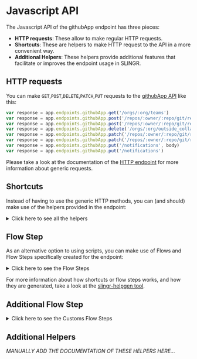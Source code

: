 # Javascript API

The Javascript API of the githubApp endpoint has three pieces:

- **HTTP requests**: These allow to make regular HTTP requests.
- **Shortcuts**: These are helpers to make HTTP request to the API in a more convenient way.
- **Additional Helpers**: These helpers provide additional features that facilitate or improves the endpoint usage in SLINGR.

## HTTP requests
You can make `GET`,`POST`,`DELETE`,`PATCH`,`PUT` requests to the [githubApp API](API_URL_HERE) like this:
```javascript
var response = app.endpoints.githubApp.get('/orgs/:org/teams')
var response = app.endpoints.githubApp.post('/repos/:owner/:repo/git/refs', body)
var response = app.endpoints.githubApp.post('/repos/:owner/:repo/git/refs')
var response = app.endpoints.githubApp.delete('/orgs/:org/outside_collaborators/:username')
var response = app.endpoints.githubApp.patch('/repos/:owner/:repo/git/refs/:ref', body)
var response = app.endpoints.githubApp.patch('/repos/:owner/:repo/git/refs/:ref')
var response = app.endpoints.githubApp.put('/notifications', body)
var response = app.endpoints.githubApp.put('/notifications')
```

Please take a look at the documentation of the [HTTP endpoint](https://github.com/slingr-stack/http-endpoint#javascript-api)
for more information about generic requests.

## Shortcuts

Instead of having to use the generic HTTP methods, you can (and should) make use of the helpers provided in the endpoint:
<details>
    <summary>Click here to see all the helpers</summary>

<br>

* API URL: '/events'
* HTTP Method: 'GET'
```javascript
app.endpoints.githubApp.events.get()
```
---
* API URL: '/repos/:owner/:repo/events'
* HTTP Method: 'GET'
```javascript
app.endpoints.githubApp.repos.events.get(owner, repo)
```
---
* API URL: '/networks/:owner/:repo/events'
* HTTP Method: 'GET'
```javascript
app.endpoints.githubApp.networks.events.get(owner, repo)
```
---
* API URL: '/orgs/:org/events'
* HTTP Method: 'GET'
```javascript
app.endpoints.githubApp.orgs.events.get(org)
```
---
* API URL: '/users/:username/received_events'
* HTTP Method: 'GET'
```javascript
app.endpoints.githubApp.users.receivedEvents.get(username)
```
---
* API URL: '/users/:username/events'
* HTTP Method: 'GET'
```javascript
app.endpoints.githubApp.users.events.get(username)
```
---
* API URL: '/users/:username/events/public'
* HTTP Method: 'GET'
```javascript
app.endpoints.githubApp.users.events.public.get(username)
```
---
* API URL: '/users/:username/events/orgs/:org'
* HTTP Method: 'GET'
```javascript
app.endpoints.githubApp.users.events.orgs.get(username, org)
```
---
* API URL: '/feeds'
* HTTP Method: 'GET'
```javascript
app.endpoints.githubApp.feeds.get()
```
---
* API URL: '/notifications'
* HTTP Method: 'GET'
```javascript
app.endpoints.githubApp.notifications.get()
```
---
* API URL: '/repos/:owner/:repo/notifications'
* HTTP Method: 'GET'
```javascript
app.endpoints.githubApp.repos.notifications.get(owner, repo)
```
---
* API URL: '/notifications/threads/:id'
* HTTP Method: 'GET'
```javascript
app.endpoints.githubApp.notifications.threads.get(id)
```
---
* API URL: '/notifications/threads/:id/subscription'
* HTTP Method: 'GET'
```javascript
app.endpoints.githubApp.notifications.threads.subscription.get(id)
```
---
* API URL: '/repos/:owner/:repo/stargazers'
* HTTP Method: 'GET'
```javascript
app.endpoints.githubApp.repos.stargazers.get(owner, repo)
```
---
* API URL: '/users/:username/starred'
* HTTP Method: 'GET'
```javascript
app.endpoints.githubApp.users.starred.get(username)
```
---
* API URL: '/user/starred'
* HTTP Method: 'GET'
```javascript
app.endpoints.githubApp.user.starred.get()
```
---
* API URL: '/user/starred/:owner/:repo'
* HTTP Method: 'GET'
```javascript
app.endpoints.githubApp.user.starred.get(owner)
```
---
* API URL: '/repos/:owner/:repo/subscribers'
* HTTP Method: 'GET'
```javascript
app.endpoints.githubApp.repos.subscribers.get(owner, repo)
```
---
* API URL: '/users/:username/subscriptions'
* HTTP Method: 'GET'
```javascript
app.endpoints.githubApp.users.subscriptions.get(username)
```
---
* API URL: '/user/subscriptions'
* HTTP Method: 'GET'
```javascript
app.endpoints.githubApp.user.subscriptions.get()
```
---
* API URL: '/repos/:owner/:repo/subscription'
* HTTP Method: 'GET'
```javascript
app.endpoints.githubApp.repos.subscription.get(owner, repo)
```
---
* API URL: '/users/:username/gists'
* HTTP Method: 'GET'
```javascript
app.endpoints.githubApp.users.gists.get(username)
```
---
* API URL: '/gists'
* HTTP Method: 'GET'
```javascript
app.endpoints.githubApp.gists.get()
```
---
* API URL: '/gists/:id'
* HTTP Method: 'GET'
```javascript
app.endpoints.githubApp.gists.get()
```
---
* API URL: '/gists/:id/:sha'
* HTTP Method: 'GET'
```javascript
app.endpoints.githubApp.gists.get(id)
```
---
* API URL: '/gists/public'
* HTTP Method: 'GET'
```javascript
app.endpoints.githubApp.gists.public.get()
```
---
* API URL: '/gists/starred'
* HTTP Method: 'GET'
```javascript
app.endpoints.githubApp.gists.starred.get()
```
---
* API URL: '/gists/:id/commits'
* HTTP Method: 'GET'
```javascript
app.endpoints.githubApp.gists.commits.get(id)
```
---
* API URL: '/gists/:id/star'
* HTTP Method: 'GET'
```javascript
app.endpoints.githubApp.gists.star.get(id)
```
---
* API URL: '/gists/:id/forks'
* HTTP Method: 'GET'
```javascript
app.endpoints.githubApp.gists.forks.get(id)
```
---
* API URL: '/repos/:owner/:repo/git/blobs/:sha'
* HTTP Method: 'GET'
```javascript
app.endpoints.githubApp.repos.git.blobs.get(owner, repo, sha)
```
---
* API URL: '/repos/:owner/:repo/git/commits/:sha'
* HTTP Method: 'GET'
```javascript
app.endpoints.githubApp.repos.git.commits.get(owner, repo, sha)
```
---
* API URL: '/repos/:owner/:repo/git/refs/:ref'
* HTTP Method: 'GET'
```javascript
app.endpoints.githubApp.repos.git.refs.get(owner, repo)
```
---
* API URL: '/repos/:owner/:repo/git/refs'
* HTTP Method: 'GET'
```javascript
app.endpoints.githubApp.repos.git.refs.get(owner)
```
---
* API URL: '/repos/:owner/:repo/git/tags/:sha'
* HTTP Method: 'GET'
```javascript
app.endpoints.githubApp.repos.git.tags.get(owner, repo, sha)
```
---
* API URL: '/repos/:owner/:repo/git/trees/:sha'
* HTTP Method: 'GET'
```javascript
app.endpoints.githubApp.repos.git.trees.get(owner, repo, sha)
```
---
* API URL: '/apps/:app_slug'
* HTTP Method: 'GET'
```javascript
app.endpoints.githubApp.apps.get(appSlug)
```
---
* API URL: '/app'
* HTTP Method: 'GET'
```javascript
app.endpoints.githubApp.app.get()
```
---
* API URL: '/app/installations'
* HTTP Method: 'GET'
```javascript
app.endpoints.githubApp.app.installations.get()
```
---
* API URL: '/app/installations/:installation_id'
* HTTP Method: 'GET'
```javascript
app.endpoints.githubApp.app.installations.get()
```
---
* API URL: '/user/installations'
* HTTP Method: 'GET'
```javascript
app.endpoints.githubApp.user.installations.get()
```
---
* API URL: '/installation/repositories'
* HTTP Method: 'GET'
```javascript
app.endpoints.githubApp.installation.repositories.get()
```
---
* API URL: '/user/installations/:installation_id/repositories'
* HTTP Method: 'GET'
```javascript
app.endpoints.githubApp.user.installations.repositories.get(installationId)
```
---
* API URL: '/marketplace_listing/plans'
* HTTP Method: 'GET'
```javascript
app.endpoints.githubApp.marketplaceListing.plans.get()
```
---
* API URL: '/marketplace_listing/plans/:id/accounts'
* HTTP Method: 'GET'
```javascript
app.endpoints.githubApp.marketplaceListing.plans.accounts.get(id)
```
---
* API URL: '/marketplace_listing/accounts/:id'
* HTTP Method: 'GET'
```javascript
app.endpoints.githubApp.marketplaceListing.accounts.get(id)
```
---
* API URL: '/user/marketplace_purchases'
* HTTP Method: 'GET'
```javascript
app.endpoints.githubApp.user.marketplacePurchases.get()
```
---
* API URL: '/issues'
* HTTP Method: 'GET'
```javascript
app.endpoints.githubApp.issues.get()
```
---
* API URL: '/user/issues'
* HTTP Method: 'GET'
```javascript
app.endpoints.githubApp.user.issues.get()
```
---
* API URL: '/orgs/:org/issues'
* HTTP Method: 'GET'
```javascript
app.endpoints.githubApp.orgs.issues.get(org)
```
---
* API URL: '/repos/:owner/:repo/issues'
* HTTP Method: 'GET'
```javascript
app.endpoints.githubApp.repos.issues.get(owner)
```
---
* API URL: '/repos/:owner/:repo/issues/:number'
* HTTP Method: 'GET'
```javascript
app.endpoints.githubApp.repos.issues.get(owner, repo)
```
---
* API URL: '/repos/:owner/:repo/assignees'
* HTTP Method: 'GET'
```javascript
app.endpoints.githubApp.repos.assignees.get(owner)
```
---
* API URL: '/repos/:owner/:repo/assignees/:assignee'
* HTTP Method: 'GET'
```javascript
app.endpoints.githubApp.repos.assignees.get(owner, repo)
```
---
* API URL: '/repos/:owner/:repo/issues/:number/comments'
* HTTP Method: 'GET'
```javascript
app.endpoints.githubApp.repos.issues.comments.get(owner, repo)
```
---
* API URL: '/repos/:owner/:repo/issues/comments'
* HTTP Method: 'GET'
```javascript
app.endpoints.githubApp.repos.issues.comments.get(owner)
```
---
* API URL: '/repos/:owner/:repo/issues/:issue_number/events'
* HTTP Method: 'GET'
```javascript
app.endpoints.githubApp.repos.issues.events.byIssue.get(owner, repo, issueNumber)
```
---
* API URL: '/repos/:owner/:repo/issues/events'
* HTTP Method: 'GET'
```javascript
app.endpoints.githubApp.repos.issues.events.get(owner)
```
---
* API URL: '/repos/:owner/:repo/issues/events/:id'
* HTTP Method: 'GET'
```javascript
app.endpoints.githubApp.repos.issues.events.get(owner, repo)
```
---
* API URL: '/repos/:owner/:repo/labels'
* HTTP Method: 'GET'
```javascript
app.endpoints.githubApp.repos.labels.get(owner)
```
---
* API URL: '/repos/:owner/:repo/labels/:name'
* HTTP Method: 'GET'
```javascript
app.endpoints.githubApp.repos.labels.get(owner, repo)
```
---
* API URL: '/repos/:owner/:repo/issues/:number/labels'
* HTTP Method: 'GET'
```javascript
app.endpoints.githubApp.repos.issues.labels.get(owner, repo, number)
```
---
* API URL: '/repos/:owner/:repo/milestones/:number/labels'
* HTTP Method: 'GET'
```javascript
app.endpoints.githubApp.repos.milestones.labels.get(owner, repo, number)
```
---
* API URL: '/repos/:owner/:repo/milestones'
* HTTP Method: 'GET'
```javascript
app.endpoints.githubApp.repos.milestones.get(owner)
```
---
* API URL: '/repos/:owner/:repo/milestones/:number'
* HTTP Method: 'GET'
```javascript
app.endpoints.githubApp.repos.milestones.get(owner, repo)
```
---
* API URL: '/repos/:owner/:repo/issues/:issue_number/timeline'
* HTTP Method: 'GET'
```javascript
app.endpoints.githubApp.repos.issues.timeline.get(owner, repo, issueNumber)
```
---
* API URL: '/codes_of_conduct'
* HTTP Method: 'GET'
```javascript
app.endpoints.githubApp.codesOfConduct.get()
```
---
* API URL: '/codes_of_conduct/:key'
* HTTP Method: 'GET'
```javascript
app.endpoints.githubApp.codesOfConduct.get()
```
---
* API URL: '/repos/:owner/:repo'
* HTTP Method: 'GET'
```javascript
app.endpoints.githubApp.repos.get(owner)
```
---
* API URL: '/repos/:owner/:repo/:archive_format/:ref'
* HTTP Method: 'GET'
```javascript
app.endpoints.githubApp.repos.get(owner, repo, archiveFormat)
```
---
* API URL: '/repos/:owner/:repo/community/code_of_conduct'
* HTTP Method: 'GET'
```javascript
app.endpoints.githubApp.repos.community.codeOfConduct.get(owner, repo)
```
---
* API URL: '/emojis'
* HTTP Method: 'GET'
```javascript
app.endpoints.githubApp.emojis.get()
```
---
* API URL: '/gitignore/templates'
* HTTP Method: 'GET'
```javascript
app.endpoints.githubApp.gitignore.templates.get()
```
---
* API URL: '/gitignore/templates/:name'
* HTTP Method: 'GET'
```javascript
app.endpoints.githubApp.gitignore.templates.get()
```
---
* API URL: '/licenses'
* HTTP Method: 'GET'
```javascript
app.endpoints.githubApp.licenses.get()
```
---
* API URL: '/licenses/:license'
* HTTP Method: 'GET'
```javascript
app.endpoints.githubApp.licenses.get()
```
---
* API URL: '/repos/:owner/:repo/license'
* HTTP Method: 'GET'
```javascript
app.endpoints.githubApp.repos.license.get(owner, repo)
```
---
* API URL: '/meta'
* HTTP Method: 'GET'
```javascript
app.endpoints.githubApp.meta.get()
```
---
* API URL: '/rate_limit'
* HTTP Method: 'GET'
```javascript
app.endpoints.githubApp.rateLimit.get()
```
---
* API URL: '/user/orgs'
* HTTP Method: 'GET'
```javascript
app.endpoints.githubApp.user.orgs.get()
```
---
* API URL: '/organizations'
* HTTP Method: 'GET'
```javascript
app.endpoints.githubApp.organizations.get()
```
---
* API URL: '/users/:username/orgs'
* HTTP Method: 'GET'
```javascript
app.endpoints.githubApp.users.orgs.get(username)
```
---
* API URL: '/orgs/:org'
* HTTP Method: 'GET'
```javascript
app.endpoints.githubApp.orgs.get(org)
```
---
* API URL: '/orgs/:org/members'
* HTTP Method: 'GET'
```javascript
app.endpoints.githubApp.orgs.members.get()
```
---
* API URL: '/orgs/:org/members/:username'
* HTTP Method: 'GET'
```javascript
app.endpoints.githubApp.orgs.members.get(org)
```
---
* API URL: '/orgs/:org/public_members/:username'
* HTTP Method: 'GET'
```javascript
app.endpoints.githubApp.orgs.publicMembers.get(org)
```
---
* API URL: '/orgs/:org/public_members'
* HTTP Method: 'GET'
```javascript
app.endpoints.githubApp.orgs.publicMembers.get()
```
---
* API URL: '/orgs/:org/invitations'
* HTTP Method: 'GET'
```javascript
app.endpoints.githubApp.orgs.invitations.get(org)
```
---
* API URL: '/orgs/:org/memberships/:username'
* HTTP Method: 'GET'
```javascript
app.endpoints.githubApp.orgs.memberships.get(org, username)
```
---
* API URL: '/user/memberships/orgs'
* HTTP Method: 'GET'
```javascript
app.endpoints.githubApp.user.memberships.orgs.get()
```
---
* API URL: '/user/memberships/orgs/:org'
* HTTP Method: 'GET'
```javascript
app.endpoints.githubApp.user.memberships.orgs.get()
```
---
* API URL: '/orgs/:org/outside_collaborators'
* HTTP Method: 'GET'
```javascript
app.endpoints.githubApp.orgs.outsideCollaborators.get(org)
```
---
* API URL: '/orgs/:org/teams'
* HTTP Method: 'GET'
```javascript
app.endpoints.githubApp.orgs.teams.get(org)
```
---
* API URL: '/teams/:id'
* HTTP Method: 'GET'
```javascript
app.endpoints.githubApp.teams.get(id)
```
---
* API URL: '/teams/:id/teams'
* HTTP Method: 'GET'
```javascript
app.endpoints.githubApp.teams.teams.get(id)
```
---
* API URL: '/teams/:id/members'
* HTTP Method: 'GET'
```javascript
app.endpoints.githubApp.teams.members.get()
```
---
* API URL: '/teams/:id/members/:username'
* HTTP Method: 'GET'
```javascript
app.endpoints.githubApp.teams.members.get(id)
```
---
* API URL: '/teams/:id/memberships/:username'
* HTTP Method: 'GET'
```javascript
app.endpoints.githubApp.teams.memberships.get(id, username)
```
---
* API URL: '/teams/:id/invitations'
* HTTP Method: 'GET'
```javascript
app.endpoints.githubApp.teams.invitations.get(id)
```
---
* API URL: '/teams/:id/repos'
* HTTP Method: 'GET'
```javascript
app.endpoints.githubApp.teams.repos.get()
```
---
* API URL: '/teams/:id/repos/:owner/:repo'
* HTTP Method: 'GET'
```javascript
app.endpoints.githubApp.teams.repos.get(id, owner)
```
---
* API URL: '/user/teams'
* HTTP Method: 'GET'
```javascript
app.endpoints.githubApp.user.teams.get()
```
---
* API URL: '/orgs/:org/hooks'
* HTTP Method: 'GET'
```javascript
app.endpoints.githubApp.orgs.hooks.get()
```
---
* API URL: '/orgs/:org/hooks/:id'
* HTTP Method: 'GET'
```javascript
app.endpoints.githubApp.orgs.hooks.get(org)
```
---
* API URL: '/orgs/:org/blocks'
* HTTP Method: 'GET'
```javascript
app.endpoints.githubApp.orgs.blocks.get()
```
---
* API URL: '/orgs/:org/blocks/:username'
* HTTP Method: 'GET'
```javascript
app.endpoints.githubApp.orgs.blocks.get(org)
```
---
* API URL: '/repos/:owner/:repo/projects'
* HTTP Method: 'GET'
```javascript
app.endpoints.githubApp.repos.projects.get(owner, repo)
```
---
* API URL: '/orgs/:org/projects'
* HTTP Method: 'GET'
```javascript
app.endpoints.githubApp.orgs.projects.get(org)
```
---
* API URL: '/projects/:id'
* HTTP Method: 'GET'
```javascript
app.endpoints.githubApp.projects.get(id)
```
---
* API URL: '/projects/columns/:column_id/cards'
* HTTP Method: 'GET'
```javascript
app.endpoints.githubApp.projects.columns.cards.get(columnId)
```
---
* API URL: '/projects/columns/cards/:id'
* HTTP Method: 'GET'
```javascript
app.endpoints.githubApp.projects.columns.cards.byId.get(id)
```
---
* API URL: '/projects/:project_id/columns'
* HTTP Method: 'GET'
```javascript
app.endpoints.githubApp.projects.columns.get(projectId)
```
---
* API URL: '/projects/columns/:id'
* HTTP Method: 'GET'
```javascript
app.endpoints.githubApp.projects.columns.byId.get(id)
```
---
* API URL: '/repos/:owner/:repo/pulls'
* HTTP Method: 'GET'
```javascript
app.endpoints.githubApp.repos.pulls.get(owner)
```
---
* API URL: '/repos/:owner/:repo/pulls/:number'
* HTTP Method: 'GET'
```javascript
app.endpoints.githubApp.repos.pulls.get(owner, repo)
```
---
* API URL: '/repos/:owner/:repo/pulls/:number/commits'
* HTTP Method: 'GET'
```javascript
app.endpoints.githubApp.repos.pulls.commits.get(owner, repo, number)
```
---
* API URL: '/repos/:owner/:repo/pulls/:number/files'
* HTTP Method: 'GET'
```javascript
app.endpoints.githubApp.repos.pulls.files.get(owner, repo, number)
```
---
* API URL: '/repos/:owner/:repo/pulls/:number/merge'
* HTTP Method: 'GET'
```javascript
app.endpoints.githubApp.repos.pulls.merge.get(owner, repo, number)
```
---
* API URL: '/repos/:owner/:repo/pulls/:number/reviews'
* HTTP Method: 'GET'
```javascript
app.endpoints.githubApp.repos.pulls.reviews.get(owner, repo)
```
---
* API URL: '/repos/:owner/:repo/pulls/:number/reviews/:id'
* HTTP Method: 'GET'
```javascript
app.endpoints.githubApp.repos.pulls.reviews.get(owner, repo, number)
```
---
* API URL: '/repos/:owner/:repo/pulls/:number/reviews/:id/comments'
* HTTP Method: 'GET'
```javascript
app.endpoints.githubApp.repos.pulls.reviews.comments.get(owner, repo, number, id)
```
---
* API URL: '/repos/:owner/:repo/pulls/:number/comments'
* HTTP Method: 'GET'
```javascript
app.endpoints.githubApp.repos.pulls.comments.get(owner, repo)
```
---
* API URL: '/repos/:owner/:repo/pulls/comments'
* HTTP Method: 'GET'
```javascript
app.endpoints.githubApp.repos.pulls.comments.get(owner)
```
---
* API URL: '/repos/:owner/:repo/pulls/comments/:id'
* HTTP Method: 'GET'
```javascript
app.endpoints.githubApp.repos.pulls.comments.byId.get(owner, repo, id)
```
---
* API URL: '/repos/:owner/:repo/pulls/:number/requested_reviewers'
* HTTP Method: 'GET'
```javascript
app.endpoints.githubApp.repos.pulls.requestedReviewers.get(owner, repo, number)
```
---
* API URL: '/repos/:owner/:repo/comments/:id/reactions'
* HTTP Method: 'GET'
```javascript
app.endpoints.githubApp.repos.comments.reactions.get(owner, repo, id)
```
---
* API URL: '/repos/:owner/:repo/issues/:number/reactions'
* HTTP Method: 'GET'
```javascript
app.endpoints.githubApp.repos.issues.reactions.get(owner, repo, number)
```
---
* API URL: '/repos/:owner/:repo/issues/comments/:id/reactions'
* HTTP Method: 'GET'
```javascript
app.endpoints.githubApp.repos.issues.comments.reactions.get(owner, repo, id)
```
---
* API URL: '/repos/:owner/:repo/pulls/comments/:id/reactions'
* HTTP Method: 'GET'
```javascript
app.endpoints.githubApp.repos.pulls.comments.reactions.get(owner, repo, id)
```
---
* API URL: '/user/repos'
* HTTP Method: 'GET'
```javascript
app.endpoints.githubApp.user.repos.get()
```
---
* API URL: '/users/:username/repos'
* HTTP Method: 'GET'
```javascript
app.endpoints.githubApp.users.repos.get(username)
```
---
* API URL: '/orgs/:org/repos'
* HTTP Method: 'GET'
```javascript
app.endpoints.githubApp.orgs.repos.get(org)
```
---
* API URL: '/repositories'
* HTTP Method: 'GET'
```javascript
app.endpoints.githubApp.repositories.get()
```
---
* API URL: '/repos/:owner/:repo/topics'
* HTTP Method: 'GET'
```javascript
app.endpoints.githubApp.repos.topics.get(owner, repo)
```
---
* API URL: '/repos/:owner/:repo/contributors'
* HTTP Method: 'GET'
```javascript
app.endpoints.githubApp.repos.contributors.get(owner, repo)
```
---
* API URL: '/repos/:owner/:repo/languages'
* HTTP Method: 'GET'
```javascript
app.endpoints.githubApp.repos.languages.get(owner, repo)
```
---
* API URL: '/repos/:owner/:repo/teams'
* HTTP Method: 'GET'
```javascript
app.endpoints.githubApp.repos.teams.get(owner, repo)
```
---
* API URL: '/repos/:owner/:repo/tags'
* HTTP Method: 'GET'
```javascript
app.endpoints.githubApp.repos.tags.get(owner, repo)
```
---
* API URL: '/repos/:owner/:repo/branches'
* HTTP Method: 'GET'
```javascript
app.endpoints.githubApp.repos.branches.get(owner)
```
---
* API URL: '/repos/:owner/:repo/branches/:branch'
* HTTP Method: 'GET'
```javascript
app.endpoints.githubApp.repos.branches.get(owner, repo)
```
---
* API URL: '/repos/:owner/:repo/branches/:branch/protection'
* HTTP Method: 'GET'
```javascript
app.endpoints.githubApp.repos.branches.protection.get(owner, repo, branch)
```
---
* API URL: '/repos/:owner/:repo/branches/:branch/protection/required_status_checks'
* HTTP Method: 'GET'
```javascript
app.endpoints.githubApp.repos.branches.protection.requiredStatusChecks.get(owner, repo, branch)
```
---
* API URL: '/repos/:owner/:repo/branches/:branch/protection/required_status_checks/contexts'
* HTTP Method: 'GET'
```javascript
app.endpoints.githubApp.repos.branches.protection.requiredStatusChecks.contexts.get(owner, repo, branch)
```
---
* API URL: '/repos/:owner/:repo/branches/:branch/protection/required_pull_request_reviews'
* HTTP Method: 'GET'
```javascript
app.endpoints.githubApp.repos.branches.protection.requiredPullRequestReviews.get(owner, repo, branch)
```
---
* API URL: '/repos/:owner/:repo/branches/:branch/protection/enforce_admins'
* HTTP Method: 'GET'
```javascript
app.endpoints.githubApp.repos.branches.protection.enforceAdmins.get(owner, repo, branch)
```
---
* API URL: '/repos/:owner/:repo/branches/:branch/protection/restrictions'
* HTTP Method: 'GET'
```javascript
app.endpoints.githubApp.repos.branches.protection.restrictions.get(owner, repo, branch)
```
---
* API URL: '/repos/:owner/:repo/branches/:branch/protection/restrictions/teams'
* HTTP Method: 'GET'
```javascript
app.endpoints.githubApp.repos.branches.protection.restrictions.teams.get(owner, repo, branch)
```
---
* API URL: '/repos/:owner/:repo/branches/:branch/protection/restrictions/users'
* HTTP Method: 'GET'
```javascript
app.endpoints.githubApp.repos.branches.protection.restrictions.users.get(owner, repo, branch)
```
---
* API URL: '/repos/:owner/:repo/collaborators'
* HTTP Method: 'GET'
```javascript
app.endpoints.githubApp.repos.collaborators.get(owner)
```
---
* API URL: '/repos/:owner/:repo/collaborators/:username'
* HTTP Method: 'GET'
```javascript
app.endpoints.githubApp.repos.collaborators.get(owner, repo)
```
---
* API URL: '/repos/:owner/:repo/collaborators/:username/permission'
* HTTP Method: 'GET'
```javascript
app.endpoints.githubApp.repos.collaborators.permission.get(owner, repo, username)
```
---
* API URL: '/repos/:owner/:repo/comments'
* HTTP Method: 'GET'
```javascript
app.endpoints.githubApp.repos.comments.get(owner)
```
---
* API URL: '/repos/:owner/:repo/comments/:id'
* HTTP Method: 'GET'
```javascript
app.endpoints.githubApp.repos.comments.get(owner, repo)
```
---
* API URL: '/repos/:owner/:repo/commits/:ref/comments'
* HTTP Method: 'GET'
```javascript
app.endpoints.githubApp.repos.commits.comments.get(owner, repo, ref)
```
---
* API URL: '/repos/:owner/:name/community/profile'
* HTTP Method: 'GET'
```javascript
app.endpoints.githubApp.repos.community.profile.get(owner, name)
```
---
* API URL: '/repos/:owner/:repo/commits'
* HTTP Method: 'GET'
```javascript
app.endpoints.githubApp.repos.commits.get(owner)
```
---
* API URL: '/repos/:owner/:repo/commits/:sha'
* HTTP Method: 'GET'
```javascript
app.endpoints.githubApp.repos.commits.get(owner, repo)
```
---
* API URL: '/repos/:owner/:repo/compare/:baseCommitSuspensivePointsHeadCommit'
* HTTP Method: 'GET'
```javascript
app.endpoints.githubApp.repos.compare.get(owner, repo, baseCommitSuspensivePointsHeadCommit)
```
---
* API URL: '/repos/:owner/:repo/readme'
* HTTP Method: 'GET'
```javascript
app.endpoints.githubApp.repos.readme.get(owner, repo)
```
---
* API URL: '/repos/:owner/:repo/contents/:path'
* HTTP Method: 'GET'
```javascript
app.endpoints.githubApp.repos.contents.get(owner, repo, path)
```
---
* API URL: '/repos/:owner/:repo/keys'
* HTTP Method: 'GET'
```javascript
app.endpoints.githubApp.repos.keys.get(owner)
```
---
* API URL: '/repos/:owner/:repo/keys/:id'
* HTTP Method: 'GET'
```javascript
app.endpoints.githubApp.repos.keys.get(owner, repo)
```
---
* API URL: '/repos/:owner/:repo/deployments'
* HTTP Method: 'GET'
```javascript
app.endpoints.githubApp.repos.deployments.get(owner)
```
---
* API URL: '/repos/:owner/:repo/deployments/:deployment_id'
* HTTP Method: 'GET'
```javascript
app.endpoints.githubApp.repos.deployments.get(owner, repo)
```
---
* API URL: '/repos/:owner/:repo/deployments/:id/statuses'
* HTTP Method: 'GET'
```javascript
app.endpoints.githubApp.repos.deployments.statuses.get(owner, repo)
```
---
* API URL: '/repos/:owner/:repo/deployments/:id/statuses/:status_id'
* HTTP Method: 'GET'
```javascript
app.endpoints.githubApp.repos.deployments.statuses.get(owner, repo, id)
```
---
* API URL: '/repos/:owner/:repo/downloads'
* HTTP Method: 'GET'
```javascript
app.endpoints.githubApp.repos.downloads.get(owner)
```
---
* API URL: '/repos/:owner/:repo/downloads/:id'
* HTTP Method: 'GET'
```javascript
app.endpoints.githubApp.repos.downloads.get(owner, repo)
```
---
* API URL: '/repos/:owner/:repo/forks'
* HTTP Method: 'GET'
```javascript
app.endpoints.githubApp.repos.forks.get(owner, repo)
```
---
* API URL: '/repos/:owner/:repo/invitations'
* HTTP Method: 'GET'
```javascript
app.endpoints.githubApp.repos.invitations.get(owner, repo)
```
---
* API URL: '/user/repository_invitations'
* HTTP Method: 'GET'
```javascript
app.endpoints.githubApp.user.repositoryInvitations.get()
```
---
* API URL: '/repos/:owner/:repo/pages'
* HTTP Method: 'GET'
```javascript
app.endpoints.githubApp.repos.pages.get(owner, repo)
```
---
* API URL: '/repos/:owner/:repo/pages/builds'
* HTTP Method: 'GET'
```javascript
app.endpoints.githubApp.repos.pages.builds.get(owner)
```
---
* API URL: '/repos/:owner/:repo/pages/builds/:id'
* HTTP Method: 'GET'
```javascript
app.endpoints.githubApp.repos.pages.builds.get(owner, repo)
```
---
* API URL: '/repos/:owner/:repo/pages/builds/latest'
* HTTP Method: 'GET'
```javascript
app.endpoints.githubApp.repos.pages.builds.latest.get(owner, repo)
```
---
* API URL: '/repos/:owner/:repo/releases'
* HTTP Method: 'GET'
```javascript
app.endpoints.githubApp.repos.releases.get(owner)
```
---
* API URL: '/repos/:owner/:repo/releases/:id'
* HTTP Method: 'GET'
```javascript
app.endpoints.githubApp.repos.releases.get(owner, repo)
```
---
* API URL: '/repos/:owner/:repo/releases/latest'
* HTTP Method: 'GET'
```javascript
app.endpoints.githubApp.repos.releases.latest.get(owner, repo)
```
---
* API URL: '/repos/:owner/:repo/releases/tags/:tag'
* HTTP Method: 'GET'
```javascript
app.endpoints.githubApp.repos.releases.tags.get(owner, repo, tag)
```
---
* API URL: '/repos/:owner/:repo/releases/:id/assets'
* HTTP Method: 'GET'
```javascript
app.endpoints.githubApp.repos.releases.assets.get(owner, repo, id)
```
---
* API URL: '/repos/:owner/:repo/releases/assets/:id'
* HTTP Method: 'GET'
```javascript
app.endpoints.githubApp.repos.releases.assets.byId.get(owner, repo, id)
```
---
* API URL: '/repos/:owner/:repo/stats/contributors'
* HTTP Method: 'GET'
```javascript
app.endpoints.githubApp.repos.stats.contributors.get(owner, repo)
```
---
* API URL: '/repos/:owner/:repo/stats/commit_activity'
* HTTP Method: 'GET'
```javascript
app.endpoints.githubApp.repos.stats.commitActivity.get(owner, repo)
```
---
* API URL: '/repos/:owner/:repo/stats/code_frequency'
* HTTP Method: 'GET'
```javascript
app.endpoints.githubApp.repos.stats.codeFrequency.get(owner, repo)
```
---
* API URL: '/repos/:owner/:repo/stats/participation'
* HTTP Method: 'GET'
```javascript
app.endpoints.githubApp.repos.stats.participation.get(owner, repo)
```
---
* API URL: '/repos/:owner/:repo/stats/punch_card'
* HTTP Method: 'GET'
```javascript
app.endpoints.githubApp.repos.stats.punchCard.get(owner, repo)
```
---
* API URL: '/repos/:owner/:repo/commits/:ref/statuses'
* HTTP Method: 'GET'
```javascript
app.endpoints.githubApp.repos.commits.statuses.get(owner, repo, ref)
```
---
* API URL: '/repos/:owner/:repo/commits/:ref/status'
* HTTP Method: 'GET'
```javascript
app.endpoints.githubApp.repos.commits.status.get(owner, repo, ref)
```
---
* API URL: '/repos/:owner/:repo/traffic/popular/referrers'
* HTTP Method: 'GET'
```javascript
app.endpoints.githubApp.repos.traffic.popular.referrers.get(owner, repo)
```
---
* API URL: '/repos/:owner/:repo/traffic/popular/paths'
* HTTP Method: 'GET'
```javascript
app.endpoints.githubApp.repos.traffic.popular.paths.get(owner, repo)
```
---
* API URL: '/repos/:owner/:repo/traffic/views'
* HTTP Method: 'GET'
```javascript
app.endpoints.githubApp.repos.traffic.views.get(owner, repo)
```
---
* API URL: '/repos/:owner/:repo/traffic/clones'
* HTTP Method: 'GET'
```javascript
app.endpoints.githubApp.repos.traffic.clones.get(owner, repo)
```
---
* API URL: '/repos/:owner/:repo/hooks'
* HTTP Method: 'GET'
```javascript
app.endpoints.githubApp.repos.hooks.get(owner)
```
---
* API URL: '/repos/:owner/:repo/hooks/:id'
* HTTP Method: 'GET'
```javascript
app.endpoints.githubApp.repos.hooks.get(owner, repo)
```
---
* API URL: '/search/repositories'
* HTTP Method: 'GET'
```javascript
app.endpoints.githubApp.search.repositories.get()
```
---
* API URL: '/search/commits'
* HTTP Method: 'GET'
```javascript
app.endpoints.githubApp.search.commits.get()
```
---
* API URL: '/search/code'
* HTTP Method: 'GET'
```javascript
app.endpoints.githubApp.search.code.get()
```
---
* API URL: '/search/issues'
* HTTP Method: 'GET'
```javascript
app.endpoints.githubApp.search.issues.get()
```
---
* API URL: '/search/users'
* HTTP Method: 'GET'
```javascript
app.endpoints.githubApp.search.users.get()
```
---
* API URL: '/gists'
* HTTP Method: 'POST'
```javascript
app.endpoints.githubApp.gists.post(body)
```
---
* API URL: '/gists/:id/forks'
* HTTP Method: 'POST'
```javascript
app.endpoints.githubApp.gists.forks.post(id, body)
```
---
* API URL: '/repos/:owner/:repo/git/blobs'
* HTTP Method: 'POST'
```javascript
app.endpoints.githubApp.repos.git.blobs.post(owner, repo, body)
```
---
* API URL: '/repos/:owner/:repo/git/commits'
* HTTP Method: 'POST'
```javascript
app.endpoints.githubApp.repos.git.commits.post(owner, repo, body)
```
---
* API URL: '/repos/:owner/:repo/git/refs'
* HTTP Method: 'POST'
```javascript
app.endpoints.githubApp.repos.git.refs.post(owner, repo, body)
```
---
* API URL: '/repos/:owner/:repo/git/tags'
* HTTP Method: 'POST'
```javascript
app.endpoints.githubApp.repos.git.tags.post(owner, repo, body)
```
---
* API URL: '/repos/:owner/:repo/git/trees'
* HTTP Method: 'POST'
```javascript
app.endpoints.githubApp.repos.git.trees.post(owner, repo, body)
```
---
* API URL: '/installations/:installation_id/access_tokens'
* HTTP Method: 'POST'
```javascript
app.endpoints.githubApp.installations.accessTokens.post(installationId, body)
```
---
* API URL: '/repos/:owner/:repo/issues'
* HTTP Method: 'POST'
```javascript
app.endpoints.githubApp.repos.issues.post(owner, repo, body)
```
---
* API URL: '/repos/:owner/:repo/issues/:number/assignees'
* HTTP Method: 'POST'
```javascript
app.endpoints.githubApp.repos.issues.assignees.post(owner, repo, number, body)
```
---
* API URL: '/repos/:owner/:repo/issues/:number/comments'
* HTTP Method: 'POST'
```javascript
app.endpoints.githubApp.repos.issues.comments.post(owner, repo, number, body)
```
---
* API URL: '/repos/:owner/:repo/labels'
* HTTP Method: 'POST'
```javascript
app.endpoints.githubApp.repos.labels.post(owner, repo, body)
```
---
* API URL: '/repos/:owner/:repo/issues/:number/labels'
* HTTP Method: 'POST'
```javascript
app.endpoints.githubApp.repos.issues.labels.post(owner, repo, number, body)
```
---
* API URL: '/repos/:owner/:repo/milestones'
* HTTP Method: 'POST'
```javascript
app.endpoints.githubApp.repos.milestones.post(owner, repo, body)
```
---
* API URL: '/markdown'
* HTTP Method: 'POST'
```javascript
app.endpoints.githubApp.markdown.post(body)
```
---
* API URL: '/markdown/raw'
* HTTP Method: 'POST'
```javascript
app.endpoints.githubApp.markdown.raw.post(body)
```
---
* API URL: '/orgs/:org/teams'
* HTTP Method: 'POST'
```javascript
app.endpoints.githubApp.orgs.teams.post(org, body)
```
---
* API URL: '/orgs/:org/hooks'
* HTTP Method: 'POST'
```javascript
app.endpoints.githubApp.orgs.hooks.post(org, body)
```
---
* API URL: '/orgs/:org/hooks/:id/pings'
* HTTP Method: 'POST'
```javascript
app.endpoints.githubApp.orgs.hooks.pings.post(org, id, body)
```
---
* API URL: '/repos/:owner/:repo/projects'
* HTTP Method: 'POST'
```javascript
app.endpoints.githubApp.repos.projects.post(owner, repo, body)
```
---
* API URL: '/orgs/:org/projects'
* HTTP Method: 'POST'
```javascript
app.endpoints.githubApp.orgs.projects.post(org, body)
```
---
* API URL: '/projects/columns/:column_id/cards'
* HTTP Method: 'POST'
```javascript
app.endpoints.githubApp.projects.columns.cards.post(columnId, body)
```
---
* API URL: '/projects/columns/cards/:id/moves'
* HTTP Method: 'POST'
```javascript
app.endpoints.githubApp.projects.columns.cards.moves.post(id, body)
```
---
* API URL: '/projects/:project_id/columns'
* HTTP Method: 'POST'
```javascript
app.endpoints.githubApp.projects.columns.post(projectId, body)
```
---
* API URL: '/projects/columns/:id/moves'
* HTTP Method: 'POST'
```javascript
app.endpoints.githubApp.projects.columns.moves.post(id, body)
```
---
* API URL: '/repos/:owner/:repo/pulls'
* HTTP Method: 'POST'
```javascript
app.endpoints.githubApp.repos.pulls.post(owner, repo, body)
```
---
* API URL: '/repos/:owner/:repo/pulls/:number/reviews'
* HTTP Method: 'POST'
```javascript
app.endpoints.githubApp.repos.pulls.reviews.post(owner, repo, number, body)
```
---
* API URL: '/repos/:owner/:repo/pulls/:number/reviews/:id/events'
* HTTP Method: 'POST'
```javascript
app.endpoints.githubApp.repos.pulls.reviews.events.post(owner, repo, number, id, body)
```
---
* API URL: '/repos/:owner/:repo/pulls/:number/comments'
* HTTP Method: 'POST'
```javascript
app.endpoints.githubApp.repos.pulls.comments.post(owner, repo, number, body)
```
---
* API URL: '/repos/:owner/:repo/pulls/:number/requested_reviewers'
* HTTP Method: 'POST'
```javascript
app.endpoints.githubApp.repos.pulls.requestedReviewers.post(owner, repo, number, body)
```
---
* API URL: '/repos/:owner/:repo/comments/:id/reactions'
* HTTP Method: 'POST'
```javascript
app.endpoints.githubApp.repos.comments.reactions.post(owner, repo, id, body)
```
---
* API URL: '/repos/:owner/:repo/issues/:number/reactions'
* HTTP Method: 'POST'
```javascript
app.endpoints.githubApp.repos.issues.reactions.post(owner, repo, number, body)
```
---
* API URL: '/repos/:owner/:repo/issues/comments/:id/reactions'
* HTTP Method: 'POST'
```javascript
app.endpoints.githubApp.repos.issues.comments.reactions.post(owner, repo, id, body)
```
---
* API URL: '/repos/:owner/:repo/pulls/comments/:id/reactions'
* HTTP Method: 'POST'
```javascript
app.endpoints.githubApp.repos.pulls.comments.reactions.post(owner, repo, id, body)
```
---
* API URL: '/user/repos'
* HTTP Method: 'POST'
```javascript
app.endpoints.githubApp.user.repos.post(body)
```
---
* API URL: '/repos/:owner/:repo/branches/:branch/protection/required_status_checks/contexts'
* HTTP Method: 'POST'
```javascript
app.endpoints.githubApp.repos.branches.protection.requiredStatusChecks.contexts.post(owner, repo, branch, body)
```
---
* API URL: '/repos/:owner/:repo/branches/:branch/protection/enforce_admins'
* HTTP Method: 'POST'
```javascript
app.endpoints.githubApp.repos.branches.protection.enforceAdmins.post(owner, repo, branch, body)
```
---
* API URL: '/repos/:owner/:repo/branches/:branch/protection/restrictions/teams'
* HTTP Method: 'POST'
```javascript
app.endpoints.githubApp.repos.branches.protection.restrictions.teams.post(owner, repo, branch, body)
```
---
* API URL: '/repos/:owner/:repo/branches/:branch/protection/restrictions/users'
* HTTP Method: 'POST'
```javascript
app.endpoints.githubApp.repos.branches.protection.restrictions.users.post(owner, repo, branch, body)
```
---
* API URL: '/repos/:owner/:repo/commits/:sha/comments'
* HTTP Method: 'POST'
```javascript
app.endpoints.githubApp.repos.commits.comments.post(owner, repo, sha, body)
```
---
* API URL: '/repos/:owner/:repo/keys'
* HTTP Method: 'POST'
```javascript
app.endpoints.githubApp.repos.keys.post(owner, repo, body)
```
---
* API URL: '/repos/:owner/:repo/merges'
* HTTP Method: 'POST'
```javascript
app.endpoints.githubApp.repos.merges.post(owner, repo, body)
```
---
* API URL: '/repos/:owner/:repo/pages/builds'
* HTTP Method: 'POST'
```javascript
app.endpoints.githubApp.repos.pages.builds.post(owner, repo, body)
```
---
* API URL: '/repos/:owner/:repo/releases'
* HTTP Method: 'POST'
```javascript
app.endpoints.githubApp.repos.releases.post(owner, repo, body)
```
---
* API URL: '/repos/:owner/:repo/statuses/:sha'
* HTTP Method: 'POST'
```javascript
app.endpoints.githubApp.repos.statuses.post(owner, repo, sha, body)
```
---
* API URL: '/repos/:owner/:repo/hooks'
* HTTP Method: 'POST'
```javascript
app.endpoints.githubApp.repos.hooks.post(owner, repo, body)
```
---
* API URL: '/repos/:owner/:repo/hooks/:id/tests'
* HTTP Method: 'POST'
```javascript
app.endpoints.githubApp.repos.hooks.tests.post(owner, repo, id, body)
```
---
* API URL: '/repos/:owner/:repo/hooks/:id/pings'
* HTTP Method: 'POST'
```javascript
app.endpoints.githubApp.repos.hooks.pings.post(owner, repo, id, body)
```
---
* API URL: '/notifications/threads/:id/subscription'
* HTTP Method: 'DELETE'
```javascript
app.endpoints.githubApp.notifications.threads.subscription.delete(id)
```
---
* API URL: '/user/starred/:owner/:repo'
* HTTP Method: 'DELETE'
```javascript
app.endpoints.githubApp.user.starred.delete(owner, repo)
```
---
* API URL: '/repos/:owner/:repo/subscription'
* HTTP Method: 'DELETE'
```javascript
app.endpoints.githubApp.repos.subscription.delete(owner, repo)
```
---
* API URL: '/gists/:id/star'
* HTTP Method: 'DELETE'
```javascript
app.endpoints.githubApp.gists.star.delete(id)
```
---
* API URL: '/gists/:id'
* HTTP Method: 'DELETE'
```javascript
app.endpoints.githubApp.gists.delete(id)
```
---
* API URL: '/repos/:owner/:repo/git/refs/:ref'
* HTTP Method: 'DELETE'
```javascript
app.endpoints.githubApp.repos.git.refs.delete(owner, repo, ref)
```
---
* API URL: '/user/installations/:installation_id/repositories/:repository_id'
* HTTP Method: 'DELETE'
```javascript
app.endpoints.githubApp.user.installations.repositories.delete(installationId, repositoryId)
```
---
* API URL: '/repos/:owner/:repo/issues/:number/lock'
* HTTP Method: 'DELETE'
```javascript
app.endpoints.githubApp.repos.issues.lock.delete(owner, repo, number)
```
---
* API URL: '/repos/:owner/:repo/issues/:number/assignees'
* HTTP Method: 'DELETE'
```javascript
app.endpoints.githubApp.repos.issues.assignees.delete(owner, repo, number)
```
---
* API URL: '/repos/:owner/:repo/issues/comments/:id'
* HTTP Method: 'DELETE'
```javascript
app.endpoints.githubApp.repos.issues.comments.delete(owner, repo, id)
```
---
* API URL: '/repos/:owner/:repo/labels/:name'
* HTTP Method: 'DELETE'
```javascript
app.endpoints.githubApp.repos.labels.delete(owner, repo, name)
```
---
* API URL: '/repos/:owner/:repo/issues/:number/labels/:name'
* HTTP Method: 'DELETE'
```javascript
app.endpoints.githubApp.repos.issues.labels.delete(owner, repo, number)
```
---
* API URL: '/repos/:owner/:repo/issues/:number/labels'
* HTTP Method: 'DELETE'
```javascript
app.endpoints.githubApp.repos.issues.labels.delete(owner, repo)
```
---
* API URL: '/repos/:owner/:repo/milestones/:number'
* HTTP Method: 'DELETE'
```javascript
app.endpoints.githubApp.repos.milestones.delete(owner, repo, number)
```
---
* API URL: '/orgs/:org/members/:username'
* HTTP Method: 'DELETE'
```javascript
app.endpoints.githubApp.orgs.members.delete(org, username)
```
---
* API URL: '/orgs/:org/public_members/:username'
* HTTP Method: 'DELETE'
```javascript
app.endpoints.githubApp.orgs.publicMembers.delete(org, username)
```
---
* API URL: '/orgs/:org/memberships/:username'
* HTTP Method: 'DELETE'
```javascript
app.endpoints.githubApp.orgs.memberships.delete(org, username)
```
---
* API URL: '/orgs/:org/outside_collaborators/:username'
* HTTP Method: 'DELETE'
```javascript
app.endpoints.githubApp.orgs.outsideCollaborators.delete(org, username)
```
---
* API URL: '/teams/:id'
* HTTP Method: 'DELETE'
```javascript
app.endpoints.githubApp.teams.delete(id)
```
---
* API URL: '/teams/:id/memberships/:username'
* HTTP Method: 'DELETE'
```javascript
app.endpoints.githubApp.teams.memberships.delete(id, username)
```
---
* API URL: '/teams/:id/repos/:owner/:repo'
* HTTP Method: 'DELETE'
```javascript
app.endpoints.githubApp.teams.repos.delete(id, owner, repo)
```
---
* API URL: '/orgs/:org/hooks/:id'
* HTTP Method: 'DELETE'
```javascript
app.endpoints.githubApp.orgs.hooks.delete(org, id)
```
---
* API URL: '/orgs/:org/blocks/:username'
* HTTP Method: 'DELETE'
```javascript
app.endpoints.githubApp.orgs.blocks.delete(org, username)
```
---
* API URL: '/projects/:id'
* HTTP Method: 'DELETE'
```javascript
app.endpoints.githubApp.projects.delete(id)
```
---
* API URL: '/projects/columns/cards/:id'
* HTTP Method: 'DELETE'
```javascript
app.endpoints.githubApp.projects.columns.cards.delete(id)
```
---
* API URL: '/projects/columns/:id'
* HTTP Method: 'DELETE'
```javascript
app.endpoints.githubApp.projects.columns.delete(id)
```
---
* API URL: '/repos/:owner/:repo/pulls/:number/reviews/:id'
* HTTP Method: 'DELETE'
```javascript
app.endpoints.githubApp.repos.pulls.reviews.delete(owner, repo, number, id)
```
---
* API URL: '/repos/:owner/:repo/pulls/comments/:id'
* HTTP Method: 'DELETE'
```javascript
app.endpoints.githubApp.repos.pulls.comments.delete(owner, repo, id)
```
---
* API URL: '/repos/:owner/:repo/pulls/:number/requested_reviewers'
* HTTP Method: 'DELETE'
```javascript
app.endpoints.githubApp.repos.pulls.requestedReviewers.delete(owner, repo, number)
```
---
* API URL: '/reactions/:id'
* HTTP Method: 'DELETE'
```javascript
app.endpoints.githubApp.reactions.delete(id)
```
---
* API URL: '/repos/:owner/:repo'
* HTTP Method: 'DELETE'
```javascript
app.endpoints.githubApp.repos.delete(owner, repo)
```
---
* API URL: '/repos/:owner/:repo/branches/:branch/protection'
* HTTP Method: 'DELETE'
```javascript
app.endpoints.githubApp.repos.branches.protection.delete(owner, repo, branch)
```
---
* API URL: '/repos/:owner/:repo/branches/:branch/protection/required_status_checks'
* HTTP Method: 'DELETE'
```javascript
app.endpoints.githubApp.repos.branches.protection.requiredStatusChecks.delete(owner, repo, branch)
```
---
* API URL: '/repos/:owner/:repo/branches/:branch/protection/required_status_checks/contexts'
* HTTP Method: 'DELETE'
```javascript
app.endpoints.githubApp.repos.branches.protection.requiredStatusChecks.contexts.delete(owner, repo, branch)
```
---
* API URL: '/repos/:owner/:repo/branches/:branch/protection/required_pull_request_reviews'
* HTTP Method: 'DELETE'
```javascript
app.endpoints.githubApp.repos.branches.protection.requiredPullRequestReviews.delete(owner, repo, branch)
```
---
* API URL: '/repos/:owner/:repo/branches/:branch/protection/enforce_admins'
* HTTP Method: 'DELETE'
```javascript
app.endpoints.githubApp.repos.branches.protection.enforceAdmins.delete(owner, repo, branch)
```
---
* API URL: '/repos/:owner/:repo/branches/:branch/protection/restrictions'
* HTTP Method: 'DELETE'
```javascript
app.endpoints.githubApp.repos.branches.protection.restrictions.delete(owner, repo, branch)
```
---
* API URL: '/repos/:owner/:repo/branches/:branch/protection/restrictions/teams'
* HTTP Method: 'DELETE'
```javascript
app.endpoints.githubApp.repos.branches.protection.restrictions.teams.delete(owner, repo, branch)
```
---
* API URL: '/repos/:owner/:repo/branches/:branch/protection/restrictions/users'
* HTTP Method: 'DELETE'
```javascript
app.endpoints.githubApp.repos.branches.protection.restrictions.users.delete(owner, repo, branch)
```
---
* API URL: '/repos/:owner/:repo/collaborators/:username'
* HTTP Method: 'DELETE'
```javascript
app.endpoints.githubApp.repos.collaborators.delete(owner, repo, username)
```
---
* API URL: '/repos/:owner/:repo/comments/:id'
* HTTP Method: 'DELETE'
```javascript
app.endpoints.githubApp.repos.comments.delete(owner, repo, id)
```
---
* API URL: '/repos/:owner/:repo/contents/:path'
* HTTP Method: 'DELETE'
```javascript
app.endpoints.githubApp.repos.contents.delete(owner, repo, path)
```
---
* API URL: '/repos/:owner/:repo/keys/:id'
* HTTP Method: 'DELETE'
```javascript
app.endpoints.githubApp.repos.keys.delete(owner, repo, id)
```
---
* API URL: '/repos/:owner/:repo/deployments'
* HTTP Method: 'DELETE'
```javascript
app.endpoints.githubApp.repos.deployments.delete(owner, repo)
```
---
* API URL: '/repos/:owner/:repo/deployments/:id/statuses'
* HTTP Method: 'DELETE'
```javascript
app.endpoints.githubApp.repos.deployments.statuses.delete(owner, repo, id)
```
---
* API URL: '/repos/:owner/:repo/downloads/:id'
* HTTP Method: 'DELETE'
```javascript
app.endpoints.githubApp.repos.downloads.delete(owner, repo, id)
```
---
* API URL: '/repos/:owner/:repo/forks'
* HTTP Method: 'DELETE'
```javascript
app.endpoints.githubApp.repos.forks.delete(owner, repo)
```
---
* API URL: '/repos/:owner/:repo/invitations/:invitation_id'
* HTTP Method: 'DELETE'
```javascript
app.endpoints.githubApp.repos.invitations.delete(owner, repo, invitationId)
```
---
* API URL: '/user/repository_invitations/:invitation_id'
* HTTP Method: 'DELETE'
```javascript
app.endpoints.githubApp.user.repositoryInvitations.delete(invitationId)
```
---
* API URL: '/repos/:owner/:repo/releases/:id'
* HTTP Method: 'DELETE'
```javascript
app.endpoints.githubApp.repos.releases.delete(owner, repo, id)
```
---
* API URL: '/repos/:owner/:repo/releases/assets/:id'
* HTTP Method: 'DELETE'
```javascript
app.endpoints.githubApp.repos.releases.assets.delete(owner, repo, id)
```
---
* API URL: '/repos/:owner/:repo/hooks/:id'
* HTTP Method: 'DELETE'
```javascript
app.endpoints.githubApp.repos.hooks.delete(owner, repo, id)
```
---
* API URL: '/notifications/threads/:id'
* HTTP Method: 'PATCH'
```javascript
app.endpoints.githubApp.notifications.threads.patch(id, body)
```
---
* API URL: '/gists/:id'
* HTTP Method: 'PATCH'
```javascript
app.endpoints.githubApp.gists.patch(id, body)
```
---
* API URL: '/repos/:owner/:repo/git/refs/:ref'
* HTTP Method: 'PATCH'
```javascript
app.endpoints.githubApp.repos.git.refs.patch(owner, repo, ref, body)
```
---
* API URL: '/repos/:owner/:repo/issues/:number'
* HTTP Method: 'PATCH'
```javascript
app.endpoints.githubApp.repos.issues.patch(owner, repo, number, body)
```
---
* API URL: '/repos/:owner/:repo/issues/comments/:id'
* HTTP Method: 'PATCH'
```javascript
app.endpoints.githubApp.repos.issues.comments.patch(owner, repo, id, body)
```
---
* API URL: '/repos/:owner/:repo/labels/:name'
* HTTP Method: 'PATCH'
```javascript
app.endpoints.githubApp.repos.labels.patch(owner, repo, name, body)
```
---
* API URL: '/repos/:owner/:repo/milestones/:number'
* HTTP Method: 'PATCH'
```javascript
app.endpoints.githubApp.repos.milestones.patch(owner, repo, number, body)
```
---
* API URL: '/orgs/:org'
* HTTP Method: 'PATCH'
```javascript
app.endpoints.githubApp.orgs.patch(org, body)
```
---
* API URL: '/user/memberships/orgs/:org'
* HTTP Method: 'PATCH'
```javascript
app.endpoints.githubApp.user.memberships.orgs.patch(org, body)
```
---
* API URL: '/teams/:id'
* HTTP Method: 'PATCH'
```javascript
app.endpoints.githubApp.teams.patch(id, body)
```
---
* API URL: '/orgs/:org/hooks/:id'
* HTTP Method: 'PATCH'
```javascript
app.endpoints.githubApp.orgs.hooks.patch(org, id, body)
```
---
* API URL: '/projects/:id'
* HTTP Method: 'PATCH'
```javascript
app.endpoints.githubApp.projects.patch(id, body)
```
---
* API URL: '/projects/columns/cards/:id'
* HTTP Method: 'PATCH'
```javascript
app.endpoints.githubApp.projects.columns.cards.patch(id, body)
```
---
* API URL: '/projects/columns/:id'
* HTTP Method: 'PATCH'
```javascript
app.endpoints.githubApp.projects.columns.patch(id, body)
```
---
* API URL: '/repos/:owner/:repo/pulls/:number'
* HTTP Method: 'PATCH'
```javascript
app.endpoints.githubApp.repos.pulls.patch(owner, repo, number, body)
```
---
* API URL: '/repos/:owner/:repo/pulls/comments/:id'
* HTTP Method: 'PATCH'
```javascript
app.endpoints.githubApp.repos.pulls.comments.patch(owner, repo, id, body)
```
---
* API URL: '/repos/:owner/:repo'
* HTTP Method: 'PATCH'
```javascript
app.endpoints.githubApp.repos.patch(owner, repo, body)
```
---
* API URL: '/repos/:owner/:repo/branches/:branch/protection/required_status_checks'
* HTTP Method: 'PATCH'
```javascript
app.endpoints.githubApp.repos.branches.protection.requiredStatusChecks.patch(owner, repo, branch, body)
```
---
* API URL: '/repos/:owner/:repo/branches/:branch/protection/required_pull_request_reviews'
* HTTP Method: 'PATCH'
```javascript
app.endpoints.githubApp.repos.branches.protection.requiredPullRequestReviews.patch(owner, repo, branch, body)
```
---
* API URL: '/repos/:owner/:repo/comments/:id'
* HTTP Method: 'PATCH'
```javascript
app.endpoints.githubApp.repos.comments.patch(owner, repo, id, body)
```
---
* API URL: '/repos/:owner/:repo/invitations/:invitation_id'
* HTTP Method: 'PATCH'
```javascript
app.endpoints.githubApp.repos.invitations.patch(owner, repo, invitationId, body)
```
---
* API URL: '/user/repository_invitations/:invitation_id'
* HTTP Method: 'PATCH'
```javascript
app.endpoints.githubApp.user.repositoryInvitations.patch(invitationId, body)
```
---
* API URL: '/repos/:owner/:repo/releases/:id'
* HTTP Method: 'PATCH'
```javascript
app.endpoints.githubApp.repos.releases.patch(owner, repo, id, body)
```
---
* API URL: '/repos/:owner/:repo/releases/assets/:id'
* HTTP Method: 'PATCH'
```javascript
app.endpoints.githubApp.repos.releases.assets.patch(owner, repo, id, body)
```
---
* API URL: '/repos/:owner/:repo/hooks/:id'
* HTTP Method: 'PATCH'
```javascript
app.endpoints.githubApp.repos.hooks.patch(owner, repo, id, body)
```
---
* API URL: '/notifications'
* HTTP Method: 'PUT'
```javascript
app.endpoints.githubApp.notifications.put(body)
```
---
* API URL: '/repos/:owner/:repo/notifications'
* HTTP Method: 'PUT'
```javascript
app.endpoints.githubApp.repos.notifications.put(owner, repo, body)
```
---
* API URL: '/notifications/threads/:id/subscription'
* HTTP Method: 'PUT'
```javascript
app.endpoints.githubApp.notifications.threads.subscription.put(id, body)
```
---
* API URL: '/user/starred/:owner/:repo'
* HTTP Method: 'PUT'
```javascript
app.endpoints.githubApp.user.starred.put(owner, repo, body)
```
---
* API URL: '/repos/:owner/:repo/subscription'
* HTTP Method: 'PUT'
```javascript
app.endpoints.githubApp.repos.subscription.put(owner, repo, body)
```
---
* API URL: '/gists/:id/star'
* HTTP Method: 'PUT'
```javascript
app.endpoints.githubApp.gists.star.put(id, body)
```
---
* API URL: '/user/installations/:installation_id/repositories/:repository_id'
* HTTP Method: 'PUT'
```javascript
app.endpoints.githubApp.user.installations.repositories.put(installationId, repositoryId, body)
```
---
* API URL: '/repos/:owner/:repo/issues/:number/lock'
* HTTP Method: 'PUT'
```javascript
app.endpoints.githubApp.repos.issues.lock.put(owner, repo, number, body)
```
---
* API URL: '/repos/:owner/:repo/issues/:number/labels'
* HTTP Method: 'PUT'
```javascript
app.endpoints.githubApp.repos.issues.labels.put(owner, repo, number, body)
```
---
* API URL: '/orgs/:org/public_members/:username'
* HTTP Method: 'PUT'
```javascript
app.endpoints.githubApp.orgs.publicMembers.put(org, username, body)
```
---
* API URL: '/orgs/:org/memberships/:username'
* HTTP Method: 'PUT'
```javascript
app.endpoints.githubApp.orgs.memberships.put(org, username, body)
```
---
* API URL: '/orgs/:org/outside_collaborators/:username'
* HTTP Method: 'PUT'
```javascript
app.endpoints.githubApp.orgs.outsideCollaborators.put(org, username, body)
```
---
* API URL: '/teams/:id/members/:username'
* HTTP Method: 'PUT'
```javascript
app.endpoints.githubApp.teams.members.put(id, username, body)
```
---
* API URL: '/teams/:id/memberships/:username'
* HTTP Method: 'PUT'
```javascript
app.endpoints.githubApp.teams.memberships.put(id, username, body)
```
---
* API URL: '/teams/:id/repos/:org/:repo'
* HTTP Method: 'PUT'
```javascript
app.endpoints.githubApp.teams.repos.put(id, org, repo, body)
```
---
* API URL: '/orgs/:org/blocks/:username'
* HTTP Method: 'PUT'
```javascript
app.endpoints.githubApp.orgs.blocks.put(org, username, body)
```
---
* API URL: '/repos/:owner/:repo/pulls/:number/merge'
* HTTP Method: 'PUT'
```javascript
app.endpoints.githubApp.repos.pulls.merge.put(owner, repo, number, body)
```
---
* API URL: '/repos/:owner/:repo/pulls/:number/reviews/:id/dismissals'
* HTTP Method: 'PUT'
```javascript
app.endpoints.githubApp.repos.pulls.reviews.dismissals.put(owner, repo, number, id, body)
```
---
* API URL: '/repos/:owner/:repo/topics'
* HTTP Method: 'PUT'
```javascript
app.endpoints.githubApp.repos.topics.put(owner, repo, body)
```
---
* API URL: '/repos/:owner/:repo/branches/:branch/protection'
* HTTP Method: 'PUT'
```javascript
app.endpoints.githubApp.repos.branches.protection.put(owner, repo, branch, body)
```
---
* API URL: '/repos/:owner/:repo/branches/:branch/protection/required_status_checks/contexts'
* HTTP Method: 'PUT'
```javascript
app.endpoints.githubApp.repos.branches.protection.requiredStatusChecks.contexts.put(owner, repo, branch, body)
```
---
* API URL: '/repos/:owner/:repo/branches/:branch/protection/restrictions/teams'
* HTTP Method: 'PUT'
```javascript
app.endpoints.githubApp.repos.branches.protection.restrictions.teams.put(owner, repo, branch, body)
```
---
* API URL: '/repos/:owner/:repo/branches/:branch/protection/restrictions/users'
* HTTP Method: 'PUT'
```javascript
app.endpoints.githubApp.repos.branches.protection.restrictions.users.put(owner, repo, branch, body)
```
---
* API URL: '/repos/:owner/:repo/collaborators/:username'
* HTTP Method: 'PUT'
```javascript
app.endpoints.githubApp.repos.collaborators.put(owner, repo, username, body)
```
---
* API URL: '/repos/:owner/:repo/contents/:path'
* HTTP Method: 'PUT'
```javascript
app.endpoints.githubApp.repos.contents.put(owner, repo, path, body)
```
---

</details>
    
## Flow Step

As an alternative option to using scripts, you can make use of Flows and Flow Steps specifically created for the endpoint: 
<details>
    <summary>Click here to see the Flow Steps</summary>

<br>



### Generic Flow Step

Generic flow step for full use of the entire endpoint and its services.

<h3>Inputs</h3>

<table>
    <thead>
    <tr>
        <th>Label</th>
        <th>Type</th>
        <th>Required</th>
        <th>Default</th>
        <th>Visibility</th>
        <th>Description</th>
    </tr>
    </thead>
    <tbody>
    <tr>
        <td>URL (Method)</td>
        <td>choice</td>
        <td>yes</td>
        <td> - </td>
        <td>Always</td>
        <td>
            This is the http method to be used against the endpoint. <br>
            Possible values are: <br>
            <i><strong>GET,POST,DELETE,PATCH,PUT</strong></i>
        </td>
    </tr>
    <tr>
        <td>URL (Path)</td>
        <td>choice</td>
        <td>yes</td>
        <td> - </td>
        <td>Always</td>
        <td>
            The url to which this endpoint will send the request. This is the exact service to which the http request will be made. <br>
            Possible values are: <br>
            <i><strong>/events<br>/repos/{owner}/{repo}/events<br>/networks/{owner}/{repo}/events<br>/orgs/{org}/events<br>/users/{username}/received_events<br>/users/{username}/events<br>/users/{username}/events/public<br>/users/{username}/events/orgs/{org}<br>/feeds<br>/notifications<br>/repos/{owner}/{repo}/notifications<br>/notifications/threads/{id}<br>/notifications/threads/{id}/subscription<br>/repos/{owner}/{repo}/stargazers<br>/users/{username}/starred<br>/user/starred<br>/user/starred/{owner}/{repo}<br>/repos/{owner}/{repo}/subscribers<br>/users/{username}/subscriptions<br>/user/subscriptions<br>/repos/{owner}/{repo}/subscription<br>/users/{username}/gists<br>/gists<br>/gists/{id}<br>/gists/{id}/{sha}<br>/gists/public<br>/gists/starred<br>/gists/{id}/commits<br>/gists/{id}/star<br>/gists/{id}/forks<br>/repos/{owner}/{repo}/git/blobs/{sha}<br>/repos/{owner}/{repo}/git/commits/{sha}<br>/repos/{owner}/{repo}/git/refs/{ref}<br>/repos/{owner}/{repo}/git/refs<br>/repos/{owner}/{repo}/git/tags/{sha}<br>/repos/{owner}/{repo}/git/trees/{sha}<br>/apps/{app_slug}<br>/app<br>/app/installations<br>/app/installations/{installation_id}<br>/user/installations<br>/installation/repositories<br>/user/installations/{installation_id}/repositories<br>/marketplace_listing/plans<br>/marketplace_listing/plans/{id}/accounts<br>/marketplace_listing/accounts/{id}<br>/user/marketplace_purchases<br>/issues<br>/user/issues<br>/orgs/{org}/issues<br>/repos/{owner}/{repo}/issues<br>/repos/{owner}/{repo}/issues/{number}<br>/repos/{owner}/{repo}/assignees<br>/repos/{owner}/{repo}/assignees/{assignee}<br>/repos/{owner}/{repo}/issues/{number}/comments<br>/repos/{owner}/{repo}/issues/comments<br>/repos/{owner}/{repo}/issues/{issue_number}/events<br>/repos/{owner}/{repo}/issues/events<br>/repos/{owner}/{repo}/issues/events/{id}<br>/repos/{owner}/{repo}/labels<br>/repos/{owner}/{repo}/labels/{name}<br>/repos/{owner}/{repo}/issues/{number}/labels<br>/repos/{owner}/{repo}/milestones/{number}/labels<br>/repos/{owner}/{repo}/milestones<br>/repos/{owner}/{repo}/milestones/{number}<br>/repos/{owner}/{repo}/issues/{issue_number}/timeline<br>/codes_of_conduct<br>/codes_of_conduct/{key}<br>/repos/{owner}/{repo}<br>/repos/{owner}/{repo}/{archive_format}/{ref}<br>/repos/{owner}/{repo}/community/code_of_conduct<br>/emojis<br>/gitignore/templates<br>/gitignore/templates/{name}<br>/licenses<br>/licenses/{license}<br>/repos/{owner}/{repo}/license<br>/meta<br>/rate_limit<br>/user/orgs<br>/organizations<br>/users/{username}/orgs<br>/orgs/{org}<br>/orgs/{org}/members<br>/orgs/{org}/members/{username}<br>/orgs/{org}/public_members/{username}<br>/orgs/{org}/public_members<br>/orgs/{org}/invitations<br>/orgs/{org}/memberships/{username}<br>/user/memberships/orgs<br>/user/memberships/orgs/{org}<br>/orgs/{org}/outside_collaborators<br>/orgs/{org}/teams<br>/teams/{id}<br>/teams/{id}/teams<br>/teams/{id}/members<br>/teams/{id}/members/{username}<br>/teams/{id}/memberships/{username}<br>/teams/{id}/invitations<br>/teams/{id}/repos<br>/teams/{id}/repos/{owner}/{repo}<br>/user/teams<br>/orgs/{org}/hooks<br>/orgs/{org}/hooks/{id}<br>/orgs/{org}/blocks<br>/orgs/{org}/blocks/{username}<br>/repos/{owner}/{repo}/projects<br>/orgs/{org}/projects<br>/projects/{id}<br>/projects/columns/{column_id}/cards<br>/projects/columns/cards/{id}<br>/projects/{project_id}/columns<br>/projects/columns/{id}<br>/repos/{owner}/{repo}/pulls<br>/repos/{owner}/{repo}/pulls/{number}<br>/repos/{owner}/{repo}/pulls/{number}/commits<br>/repos/{owner}/{repo}/pulls/{number}/files<br>/repos/{owner}/{repo}/pulls/{number}/merge<br>/repos/{owner}/{repo}/pulls/{number}/reviews<br>/repos/{owner}/{repo}/pulls/{number}/reviews/{id}<br>/repos/{owner}/{repo}/pulls/{number}/reviews/{id}/comments<br>/repos/{owner}/{repo}/pulls/{number}/comments<br>/repos/{owner}/{repo}/pulls/comments<br>/repos/{owner}/{repo}/pulls/comments/{id}<br>/repos/{owner}/{repo}/pulls/{number}/requested_reviewers<br>/repos/{owner}/{repo}/comments/{id}/reactions<br>/repos/{owner}/{repo}/issues/{number}/reactions<br>/repos/{owner}/{repo}/issues/comments/{id}/reactions<br>/repos/{owner}/{repo}/pulls/comments/{id}/reactions<br>/user/repos<br>/users/{username}/repos<br>/orgs/{org}/repos<br>/repositories<br>/repos/{owner}/{repo}/topics<br>/repos/{owner}/{repo}/contributors<br>/repos/{owner}/{repo}/languages<br>/repos/{owner}/{repo}/teams<br>/repos/{owner}/{repo}/tags<br>/repos/{owner}/{repo}/branches<br>/repos/{owner}/{repo}/branches/{branch}<br>/repos/{owner}/{repo}/branches/{branch}/protection<br>/repos/{owner}/{repo}/branches/{branch}/protection/required_status_checks<br>/repos/{owner}/{repo}/branches/{branch}/protection/required_status_checks/contexts<br>/repos/{owner}/{repo}/branches/{branch}/protection/required_pull_request_reviews<br>/repos/{owner}/{repo}/branches/{branch}/protection/enforce_admins<br>/repos/{owner}/{repo}/branches/{branch}/protection/restrictions<br>/repos/{owner}/{repo}/branches/{branch}/protection/restrictions/teams<br>/repos/{owner}/{repo}/branches/{branch}/protection/restrictions/users<br>/repos/{owner}/{repo}/collaborators<br>/repos/{owner}/{repo}/collaborators/{username}<br>/repos/{owner}/{repo}/collaborators/{username}/permission<br>/repos/{owner}/{repo}/comments<br>/repos/{owner}/{repo}/comments/{id}<br>/repos/{owner}/{repo}/commits/{ref}/comments<br>/repos/{owner}/{name}/community/profile<br>/repos/{owner}/{repo}/commits<br>/repos/{owner}/{repo}/commits/{sha}<br>/repos/{owner}/{repo}/compare/{baseCommitSuspensivePointsHeadCommit}<br>/repos/{owner}/{repo}/readme<br>/repos/{owner}/{repo}/contents/{path}<br>/repos/{owner}/{repo}/keys<br>/repos/{owner}/{repo}/keys/{id}<br>/repos/{owner}/{repo}/deployments<br>/repos/{owner}/{repo}/deployments/{deployment_id}<br>/repos/{owner}/{repo}/deployments/{id}/statuses<br>/repos/{owner}/{repo}/deployments/{id}/statuses/{status_id}<br>/repos/{owner}/{repo}/downloads<br>/repos/{owner}/{repo}/downloads/{id}<br>/repos/{owner}/{repo}/forks<br>/repos/{owner}/{repo}/invitations<br>/user/repository_invitations<br>/repos/{owner}/{repo}/pages<br>/repos/{owner}/{repo}/pages/builds<br>/repos/{owner}/{repo}/pages/builds/{id}<br>/repos/{owner}/{repo}/pages/builds/latest<br>/repos/{owner}/{repo}/releases<br>/repos/{owner}/{repo}/releases/{id}<br>/repos/{owner}/{repo}/releases/latest<br>/repos/{owner}/{repo}/releases/tags/{tag}<br>/repos/{owner}/{repo}/releases/{id}/assets<br>/repos/{owner}/{repo}/releases/assets/{id}<br>/repos/{owner}/{repo}/stats/contributors<br>/repos/{owner}/{repo}/stats/commit_activity<br>/repos/{owner}/{repo}/stats/code_frequency<br>/repos/{owner}/{repo}/stats/participation<br>/repos/{owner}/{repo}/stats/punch_card<br>/repos/{owner}/{repo}/commits/{ref}/statuses<br>/repos/{owner}/{repo}/commits/{ref}/status<br>/repos/{owner}/{repo}/traffic/popular/referrers<br>/repos/{owner}/{repo}/traffic/popular/paths<br>/repos/{owner}/{repo}/traffic/views<br>/repos/{owner}/{repo}/traffic/clones<br>/repos/{owner}/{repo}/hooks<br>/repos/{owner}/{repo}/hooks/{id}<br>/search/repositories<br>/search/commits<br>/search/code<br>/search/issues<br>/search/users<br>/gists<br>/gists/{id}/forks<br>/repos/{owner}/{repo}/git/blobs<br>/repos/{owner}/{repo}/git/commits<br>/repos/{owner}/{repo}/git/refs<br>/repos/{owner}/{repo}/git/tags<br>/repos/{owner}/{repo}/git/trees<br>/installations/{installation_id}/access_tokens<br>/repos/{owner}/{repo}/issues<br>/repos/{owner}/{repo}/issues/{number}/assignees<br>/repos/{owner}/{repo}/issues/{number}/comments<br>/repos/{owner}/{repo}/labels<br>/repos/{owner}/{repo}/issues/{number}/labels<br>/repos/{owner}/{repo}/milestones<br>/markdown<br>/markdown/raw<br>/orgs/{org}/teams<br>/orgs/{org}/hooks<br>/orgs/{org}/hooks/{id}/pings<br>/repos/{owner}/{repo}/projects<br>/orgs/{org}/projects<br>/projects/columns/{column_id}/cards<br>/projects/columns/cards/{id}/moves<br>/projects/{project_id}/columns<br>/projects/columns/{id}/moves<br>/repos/{owner}/{repo}/pulls<br>/repos/{owner}/{repo}/pulls/{number}/reviews<br>/repos/{owner}/{repo}/pulls/{number}/reviews/{id}/events<br>/repos/{owner}/{repo}/pulls/{number}/comments<br>/repos/{owner}/{repo}/pulls/{number}/requested_reviewers<br>/repos/{owner}/{repo}/comments/{id}/reactions<br>/repos/{owner}/{repo}/issues/{number}/reactions<br>/repos/{owner}/{repo}/issues/comments/{id}/reactions<br>/repos/{owner}/{repo}/pulls/comments/{id}/reactions<br>/user/repos<br>/repos/{owner}/{repo}/branches/{branch}/protection/required_status_checks/contexts<br>/repos/{owner}/{repo}/branches/{branch}/protection/enforce_admins<br>/repos/{owner}/{repo}/branches/{branch}/protection/restrictions/teams<br>/repos/{owner}/{repo}/branches/{branch}/protection/restrictions/users<br>/repos/{owner}/{repo}/commits/{sha}/comments<br>/repos/{owner}/{repo}/keys<br>/repos/{owner}/{repo}/merges<br>/repos/{owner}/{repo}/pages/builds<br>/repos/{owner}/{repo}/releases<br>/repos/{owner}/{repo}/statuses/{sha}<br>/repos/{owner}/{repo}/hooks<br>/repos/{owner}/{repo}/hooks/{id}/tests<br>/repos/{owner}/{repo}/hooks/{id}/pings<br>/notifications/threads/{id}/subscription<br>/user/starred/{owner}/{repo}<br>/repos/{owner}/{repo}/subscription<br>/gists/{id}/star<br>/gists/{id}<br>/repos/{owner}/{repo}/git/refs/{ref}<br>/user/installations/{installation_id}/repositories/{repository_id}<br>/repos/{owner}/{repo}/issues/{number}/lock<br>/repos/{owner}/{repo}/issues/{number}/assignees<br>/repos/{owner}/{repo}/issues/comments/{id}<br>/repos/{owner}/{repo}/labels/{name}<br>/repos/{owner}/{repo}/issues/{number}/labels/{name}<br>/repos/{owner}/{repo}/issues/{number}/labels<br>/repos/{owner}/{repo}/milestones/{number}<br>/orgs/{org}/members/{username}<br>/orgs/{org}/public_members/{username}<br>/orgs/{org}/memberships/{username}<br>/orgs/{org}/outside_collaborators/{username}<br>/teams/{id}<br>/teams/{id}/memberships/{username}<br>/teams/{id}/repos/{owner}/{repo}<br>/orgs/{org}/hooks/{id}<br>/orgs/{org}/blocks/{username}<br>/projects/{id}<br>/projects/columns/cards/{id}<br>/projects/columns/{id}<br>/repos/{owner}/{repo}/pulls/{number}/reviews/{id}<br>/repos/{owner}/{repo}/pulls/comments/{id}<br>/repos/{owner}/{repo}/pulls/{number}/requested_reviewers<br>/reactions/{id}<br>/repos/{owner}/{repo}<br>/repos/{owner}/{repo}/branches/{branch}/protection<br>/repos/{owner}/{repo}/branches/{branch}/protection/required_status_checks<br>/repos/{owner}/{repo}/branches/{branch}/protection/required_status_checks/contexts<br>/repos/{owner}/{repo}/branches/{branch}/protection/required_pull_request_reviews<br>/repos/{owner}/{repo}/branches/{branch}/protection/enforce_admins<br>/repos/{owner}/{repo}/branches/{branch}/protection/restrictions<br>/repos/{owner}/{repo}/branches/{branch}/protection/restrictions/teams<br>/repos/{owner}/{repo}/branches/{branch}/protection/restrictions/users<br>/repos/{owner}/{repo}/collaborators/{username}<br>/repos/{owner}/{repo}/comments/{id}<br>/repos/{owner}/{repo}/contents/{path}<br>/repos/{owner}/{repo}/keys/{id}<br>/repos/{owner}/{repo}/deployments<br>/repos/{owner}/{repo}/deployments/{id}/statuses<br>/repos/{owner}/{repo}/downloads/{id}<br>/repos/{owner}/{repo}/forks<br>/repos/{owner}/{repo}/invitations/{invitation_id}<br>/user/repository_invitations/{invitation_id}<br>/repos/{owner}/{repo}/releases/{id}<br>/repos/{owner}/{repo}/releases/assets/{id}<br>/repos/{owner}/{repo}/hooks/{id}<br>/notifications/threads/{id}<br>/gists/{id}<br>/repos/{owner}/{repo}/git/refs/{ref}<br>/repos/{owner}/{repo}/issues/{number}<br>/repos/{owner}/{repo}/issues/comments/{id}<br>/repos/{owner}/{repo}/labels/{name}<br>/repos/{owner}/{repo}/milestones/{number}<br>/orgs/{org}<br>/user/memberships/orgs/{org}<br>/teams/{id}<br>/orgs/{org}/hooks/{id}<br>/projects/{id}<br>/projects/columns/cards/{id}<br>/projects/columns/{id}<br>/repos/{owner}/{repo}/pulls/{number}<br>/repos/{owner}/{repo}/pulls/comments/{id}<br>/repos/{owner}/{repo}<br>/repos/{owner}/{repo}/branches/{branch}/protection/required_status_checks<br>/repos/{owner}/{repo}/branches/{branch}/protection/required_pull_request_reviews<br>/repos/{owner}/{repo}/comments/{id}<br>/repos/{owner}/{repo}/invitations/{invitation_id}<br>/user/repository_invitations/{invitation_id}<br>/repos/{owner}/{repo}/releases/{id}<br>/repos/{owner}/{repo}/releases/assets/{id}<br>/repos/{owner}/{repo}/hooks/{id}<br>/notifications<br>/repos/{owner}/{repo}/notifications<br>/notifications/threads/{id}/subscription<br>/user/starred/{owner}/{repo}<br>/repos/{owner}/{repo}/subscription<br>/gists/{id}/star<br>/user/installations/{installation_id}/repositories/{repository_id}<br>/repos/{owner}/{repo}/issues/{number}/lock<br>/repos/{owner}/{repo}/issues/{number}/labels<br>/orgs/{org}/public_members/{username}<br>/orgs/{org}/memberships/{username}<br>/orgs/{org}/outside_collaborators/{username}<br>/teams/{id}/members/{username}<br>/teams/{id}/memberships/{username}<br>/teams/{id}/repos/{org}/{repo}<br>/orgs/{org}/blocks/{username}<br>/repos/{owner}/{repo}/pulls/{number}/merge<br>/repos/{owner}/{repo}/pulls/{number}/reviews/{id}/dismissals<br>/repos/{owner}/{repo}/topics<br>/repos/{owner}/{repo}/branches/{branch}/protection<br>/repos/{owner}/{repo}/branches/{branch}/protection/required_status_checks/contexts<br>/repos/{owner}/{repo}/branches/{branch}/protection/restrictions/teams<br>/repos/{owner}/{repo}/branches/{branch}/protection/restrictions/users<br>/repos/{owner}/{repo}/collaborators/{username}<br>/repos/{owner}/{repo}/contents/{path}<br></strong></i>
        </td>
    </tr>
    <tr>
        <td>Headers</td>
        <td>keyValue</td>
        <td>no</td>
        <td> - </td>
        <td>Always</td>
        <td>
            Used when you want to have a custom http header for the request.
        </td>
    </tr>
    <tr>
        <td>Query Params</td>
        <td>keyValue</td>
        <td>no</td>
        <td> - </td>
        <td>Always</td>
        <td>
            Used when you want to have a custom query params for the http call.
        </td>
    </tr>
    <tr>
        <td>Body</td>
        <td>json</td>
        <td>no</td>
        <td> - </td>
        <td>Always</td>
        <td>
            A payload of data can be sent to the server in the body of the request.
        </td>
    </tr>
    <tr>
        <td>Override Settings</td>
        <td>boolean</td>
        <td>no</td>
        <td> false </td>
        <td>Always</td>
        <td></td>
    </tr>
    <tr>
        <td>Follow Redirect</td>
        <td>boolean</td>
        <td>no</td>
        <td> false </td>
        <td> overrideSettings </td>
        <td>Indicates that the resource has to be downloaded into a file instead of returning it in the response.</td>
    </tr>
    <tr>
        <td>Download</td>
        <td>boolean</td>
        <td>no</td>
        <td> false </td>
        <td> overrideSettings </td>
        <td>If true the method won't return until the file has been downloaded, and it will return all the information of the file.</td>
    </tr>
    <tr>
        <td>File name</td>
        <td>text</td>
        <td>no</td>
        <td></td>
        <td> overrideSettings </td>
        <td>If provided, the file will be stored with this name. If empty the file name will be calculated from the URL.</td>
    </tr>
    <tr>
        <td>Full response</td>
        <td> boolean </td>
        <td>no</td>
        <td> false </td>
        <td> overrideSettings </td>
        <td>Include extended information about response</td>
    </tr>
    <tr>
        <td>Connection Timeout</td>
        <td> number </td>
        <td>no</td>
        <td> 5000 </td>
        <td> overrideSettings </td>
        <td>Connect timeout interval, in milliseconds (0 = infinity).</td>
    </tr>
    <tr>
        <td>Read Timeout</td>
        <td> number </td>
        <td>no</td>
        <td> 60000 </td>
        <td> overrideSettings </td>
        <td>Read timeout interval, in milliseconds (0 = infinity).</td>
    </tr>
    </tbody>
</table>

<h3>Outputs</h3>

<table>
    <thead>
    <tr>
        <th>Name</th>
        <th>Type</th>
        <th>Description</th>
    </tr>
    </thead>
    <tbody>
    <tr>
        <td>response</td>
        <td>object</td>
        <td>
            Object resulting from the response to the endpoint call.
        </td>
    </tr>
    </tbody>
</table>


</details>

For more information about how shortcuts or flow steps works, and how they are generated, take a look at the [slingr-helpgen tool](https://github.com/slingr-stack/slingr-helpgen).

## Additional Flow Step


<details>
    <summary>Click here to see the Customs Flow Steps</summary>

<br>



### Custom Flow Steps Name

Description of Custom Flow Steps

*MANUALLY ADD THE DOCUMENTATION OF THESE FLOW STEPS HERE...*


</details>

## Additional Helpers
*MANUALLY ADD THE DOCUMENTATION OF THESE HELPERS HERE...*